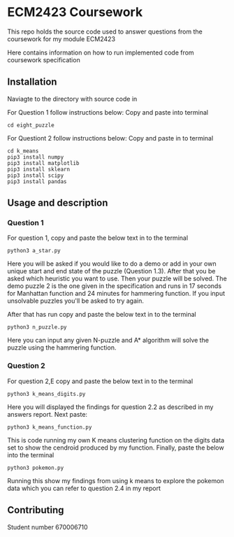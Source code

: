 # ECM2423 Coursework

This repo holds the source code used to answer questions from the coursework for my module ECM2423

Here contains information on how to run implemented code from coursework specification

## Installation

Naviagte to the directory with source code in

For Question 1 follow instructions below:
Copy and paste into terminal
```
cd eight_puzzle
```
For Questiont 2 follow instructions below:
Copy and paste in to terminal
```
cd k_means
pip3 install numpy
pip3 install matplotlib
pip3 install sklearn
pip3 install scipy
pip3 install pandas
```


## Usage and description
### Question 1

For question 1, copy and paste the below text in to the terminal
```
python3 a_star.py
```
Here you will be asked if you would like to do a demo or add in your own unique start and end state of the puzzle (Question 1.3). After that you be asked which heuristic you want to use. Then your puzzle will be solved. The demo puzzle 2 is the one given in the specification and runs in 17 seconds for Manhattan function and 24 minutes for hammering function. If you input unsolvable puzzles you'll be asked to try again.

After that has run copy and paste the below text in to the terminal
```
python3 n_puzzle.py
```
Here you can input any given N-puzzle and A* algorithm will solve the puzzle using the hammering function.

### Question 2

For question 2,E copy and paste the below text in to the terminal
```
python3 k_means_digits.py
```
Here you will displayed the findings for question 2.2 as described in my answers report.
Next paste:
```
python3 k_means_function.py
```
This is code running my own K means clustering function on the digits data set to show the cendroid produced by my function.
Finally, paste the below into the terminal
```
python3 pokemon.py
```
Running this show my findings from using k means to explore the pokemon data which you can refer to question 2.4 in my report

## Contributing
Student number 670006710

